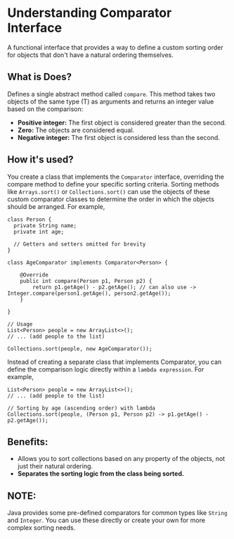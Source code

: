 # Understanding Comparator Interface

A functional interface that provides a way to define a custom sorting order for objects that don't have a natural ordering themselves.

## What is Does?

Defines a single abstract method called `compare`. This method takes two objects of the same type (T) as arguments and returns an integer value based on the comparison:

- **Positive integer:** The first object is considered greater than the second.
- **Zero:** The objects are considered equal.
- **Negative integer:** The first object is considered less than the second.

## How it's used?

You create a class that implements the `Comparator` interface, overriding the compare method to define your specific sorting criteria. Sorting methods like `Arrays.sort()` or `Collections.sort()` can use the objects of these custom comparator classes to determine the order in which the objects should be arranged. For example,

```
class Person {
  private String name;
  private int age;

  // Getters and setters omitted for brevity
}

class AgeComparator implements Comparator<Person> {

    @Override
    public int compare(Person p1, Person p2) {
        return p1.getAge() - p2.getAge(); // can also use -> Integer.compare(person1.getAge(), person2.getAge());
    }

}

// Usage
List<Person> people = new ArrayList<>();
// ... (add people to the list)

Collections.sort(people, new AgeComparator());
```

Instead of creating a separate class that implements Comparator, you can define the comparison logic directly within a `lambda expression`. For example,

```
List<Person> people = new ArrayList<>();
// ... (add people to the list)

// Sorting by age (ascending order) with lambda
Collections.sort(people, (Person p1, Person p2) -> p1.getAge() - p2.getAge());
```

## Benefits:

- Allows you to sort collections based on any property of the objects, not just their natural ordering.
- **Separates the sorting logic from the class being sorted.**

## NOTE:

Java provides some pre-defined comparators for common types like `String` and `Integer`. You can use these directly or create your own for more complex sorting needs.
